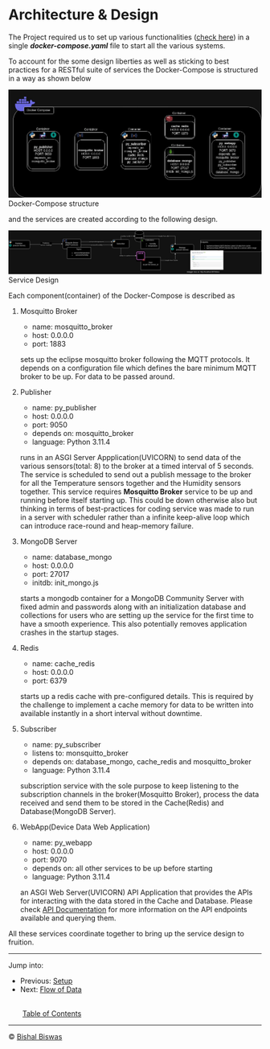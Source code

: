 # Architecture & Design

The Project required us to set up various functionalities ([check here](../coding_problem.md)) in a single **_docker-compose.yaml_** file to start all the various systems.

To account for the some design liberties as well as sticking to best practices for a RESTful suite of services the Docker-Compose is structured in a way as shown below

![Docker-compose-design.jpg](./designs/exported_images/compose_structure.jpg)
Docker-Compose structure

and the services are created according to the following design.

![Service-design.jpg](./designs/exported_images/service_design.jpg)
Service Design

Each component(container) of the Docker-Compose is described as

1. Mosquitto Broker
    * name: mosquitto_broker
    * host: 0.0.0.0
    * port: 1883

    sets up the eclipse mosquitto broker following the MQTT protocols. It depends on a configuration file which defines the bare minimum MQTT broker to be up. For data to be passed around.
2. Publisher
    * name: py_publisher
    * host: 0.0.0.0
    * port: 9050
    * depends on: mosquitto_broker
    * language: Python 3.11.4

    runs in an ASGI Server Appplication(UVICORN) to send data of the various sensors(total: 8) to the broker at a timed interval of 5 seconds. The service is scheduled to send out a publish message to the broker for all the Temperature sensors together and the Humidity sensors together. This service requires **Mosquitto Broker** service to be up and running before itself starting up. This could be down otherwise also but thinking in terms of best-practices for coding service was made to run in a server with scheduler rather than a infinite keep-alive loop which can introduce race-round and heap-memory failure.
3. MongoDB Server
    * name: database_mongo
    * host: 0.0.0.0
    * port: 27017
    * initdb: init_mongo.js

    starts a mongodb container for a MongoDB Community Server with fixed admin and passwords along with an initialization database and collections for users who are setting up the service for the first time to have a smooth experience. This also potentially removes application crashes in the startup stages.
4. Redis
    * name: cache_redis
    * host: 0.0.0.0
    * port: 6379

    starts up a redis cache with pre-configured details. This is required by the challenge to implement a cache memory for data to be written into available instantly in a short interval without downtime.
5. Subscriber
    * name: py_subscriber
    * listens to: monsquitto_broker
    * depends on: database_mongo, cache_redis and mosquitto_broker
    * language: Python 3.11.4

    subscription service with the sole purpose to keep listening to the subscription channels in the broker(Mosquitto Broker), process the data received and send them to be stored in the Cache(Redis) and Database(MongoDB Server).
6. WebApp(Device Data Web Application)
    * name: py_webapp
    * host: 0.0.0.0
    * port: 9070
    * depends on: all other services to be up before starting
    * language: Python 3.11.4

    an ASGI Web Server(UVICORN) API Application that provides the APIs for interacting with the data stored in the Cache and Database. Please check [API Documentation](./apidoc.md) for more information on the API endpoints available and querying them.

All these services coordinate together to bring up the service design to fruition.

---
Jump into:

* Previous: [Setup](./setup.md)
* Next: [Flow of Data](./dataflow.md)

<br>&emsp;&emsp;[Table of Contents](./docs.md)</br>

---
&copy; [Bishal Biswas](mailto:b.biswas_94587@ieee.org)
